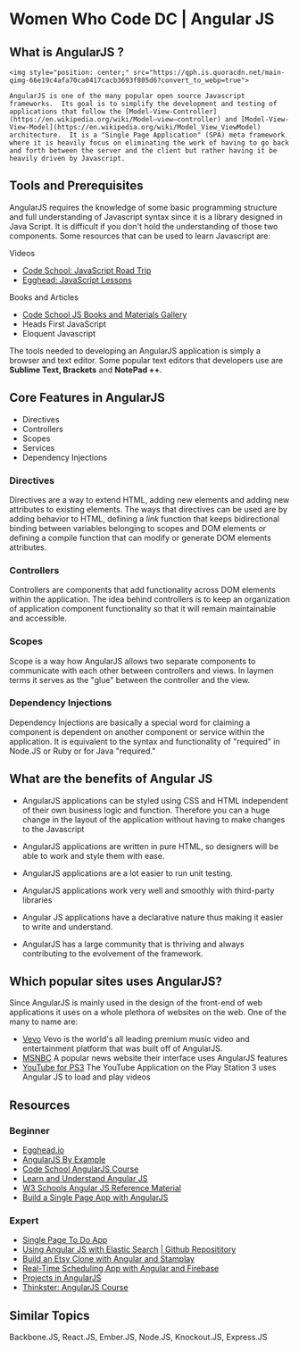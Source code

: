 Women Who Code DC | Angular JS
===============================

What is AngularJS ?
-------------------

	<img style="position: center;" src="https://qph.is.quoracdn.net/main-qimg-66e19c4afa70ca0417cacb3693f805d6?convert_to_webp=true">

	AngularJS is one of the many popular open source Javascript frameworks.  Its goal is to simplify the development and testing of applications that follow the [Model-View-Controller](https://en.wikipedia.org/wiki/Model–view–controller) and [Model-View-View-Model](https://en.wikipedia.org/wiki/Model_View_ViewModel) architecture.  It is a "Single Page Application" (SPA) meta framework where it is heavily focus on eliminating the work of having to go back and forth between the server and the client but rather having it be heavily driven by Javascript.

Tools and Prerequisites
-----------------------

AngularJS requires the knowledge of some basic programming structure and full understanding of Javascript syntax since it is a library designed in Java Script.  It is  difficult if you don't hold the understanding of those two components.  Some resources that can be used to learn Javascript are:


Videos
* [Code School: JavaScript Road Trip](https://www.codeschool.com/paths/javascript)
* [Egghead: JavaScript Lessons](https://egghead.io/technologies/js?order=ASC)

Books and Articles
* [Code School JS Books and Materials Gallery](http://jsbooks.revolunet.com/)
* Heads First JavaScript
* Eloquent Javascript

The tools needed to developing an AngularJS application is simply a browser and text editor.  Some popular text editors that developers use are **Sublime Text, Brackets** and **NotePad ++**.

Core Features in AngularJS
--------------------------
* Directives </li>
* Controllers </li>
* Scopes </li>
* Services</li>
* Dependency Injections

### Directives
Directives are a way to extend HTML, adding new elements and adding new attributes to existing elements.  The ways that directives can be used are by adding behavior to HTML, defining a *link* function that keeps bidirectional binding between variables belonging to scopes and DOM elements or defining a compile function that can modify or generate DOM elements attributes.

### Controllers
Controllers are components that add functionality across DOM elements within the application.  The idea behind controllers is to keep an organization of application component functionality so that it will remain maintainable and accessible.

### Scopes
Scope is a way how AngularJS allows two separate components to communicate with each other between controllers and views. In laymen terms it serves as the "glue" between the controller and the view.

### Dependency Injections
Dependency Injections are basically a special word for claiming a component is dependent on another component or service within the application.  It is equivalent to the syntax and functionality of "required" in Node.JS or Ruby or for Java "required."

What are the benefits of Angular JS
-----------------------------------

* AngularJS applications can be styled using CSS and HTML independent of their own business logic and function.  Therefore you can a huge change in the layout of the application without having to make changes to the Javascript

* AngularJS applications are written in pure HTML, so designers will be able to work and style them with ease.

* AngularJS applications are a lot easier to run unit testing.

* AngularJS applications work very well and smoothly with third-party libraries

* Angular JS applications have a declarative nature thus making it easier to write and understand.

* AngularJS has a large community that is thriving and always contributing to the evolvement of the framework.






Which popular sites uses AngularJS?
-----------------------------------
Since AngularJS is mainly used in the design of the front-end of web applications it uses on a whole plethora of websites on the web.  One of the many to name are:

* [Vevo](http://www.vevo.com/)
Vevo is the world's all leading premium music video and entertainment platform that was built off of AngularJS.
* [MSNBC](http://www.msnbc.com/)
A popular news website their interface uses AngularJS features
* [YouTube for PS3](https://www.playstation.com/en-us/explore/playstationnetwork/entertainment/youtube/)
The YouTube Application on the Play Station 3 uses Angular JS to load and play videos


Resources
---------
### Beginner
* [Egghead.io](https://egghead.io/technologies/angularjs?order=ASC)
* [AngularJS By Example](http://www.allitebooks.com/angularjs-by-example/)
* [Code School AngularJS Course](http://campus.codeschool.com/courses/shaping-up-with-angular-js/)
* [Learn and Understand Angular JS](https://www.udemy.com/learn-angularjs/)
* [W3 Schools Angular JS Reference Material](http://www.w3schools.com/angular/)
* [Build a Single Page App with AngularJS](https://scotch.io/tutorials/single-page-apps-with-angularjs-routing-and-templating)

### Expert
* [Single Page To Do App](https://scotch.io/tutorials/single-page-apps-with-angularjs-routing-and-templating)
* [Using Angular JS with Elastic Search](http://www.fullscale.co/blog/2013/02/28/getting_started_with_elasticsearch_and_AngularJS_searching.html) [ | Github Reposititory](https://github.com/fullscale)
* [Build an Etsy Clone with Angular and Stamplay](https://scotch.io/courses/build-an-etsy-clone-with-angularjs-and-stamplay)
* [Real-Time Scheduling App with Angular and Firebase](https://scotch.io/tutorials/build-a-real-time-scheduling-app-using-angularjs-and-firebase)
* [Projects in AngularJS](https://www.udemy.com/learn-angularjs-development/)
* [Thinkster: AngularJS Course](https://thinkster.io/topics/angular)



Similar Topics
-------------------
Backbone.JS, React.JS, Ember.JS, Node.JS, Knockout.JS, Express.JS
